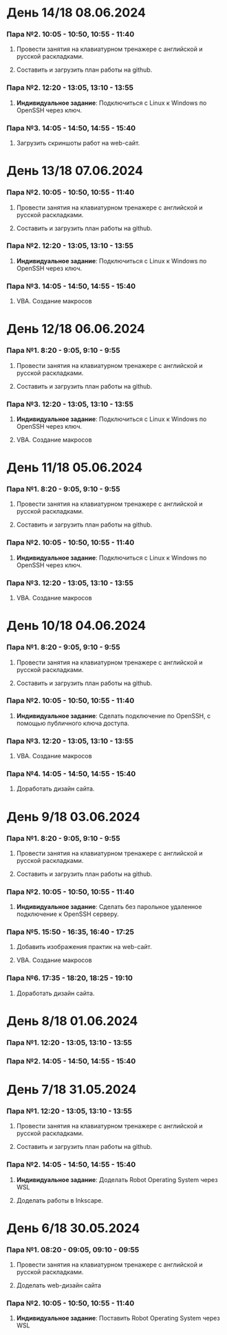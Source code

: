 # День 14/18 08.06.2024

### Пара №2. 10:05 - 10:50, 10:55 - 11:40
1. Провести занятия на клавиатурном тренажере с английской и русской раскладками. 

2. Составить и загрузить план работы на github.

### Пара №2. 12:20 - 13:05, 13:10 - 13:55
1. **Индивидуальное задание**: Подключиться с Linux к Windows по OpenSSH через ключ.

### Пара №3. 14:05 - 14:50, 14:55 - 15:40
1. Загрузить скриншоты работ на web-сайт.


# День 13/18 07.06.2024

### Пара №2. 10:05 - 10:50, 10:55 - 11:40
1. Провести занятия на клавиатурном тренажере с английской и русской раскладками. 

2. Составить и загрузить план работы на github.

### Пара №2. 12:20 - 13:05, 13:10 - 13:55
1. **Индивидуальное задание**: Подключиться с Linux к Windows по OpenSSH через ключ.

### Пара №3. 14:05 - 14:50, 14:55 - 15:40
1. VBA. Создание макросов


# День 12/18 06.06.2024

### Пара №1. 8:20 - 9:05, 9:10 - 9:55
1. Провести занятия на клавиатурном тренажере с английской и русской раскладками. 

2. Составить и загрузить план работы на github.

### Пара №3. 12:20 - 13:05, 13:10 - 13:55
1. **Индивидуальное задание**: Подключиться с Linux к Windows по OpenSSH через ключ.

2. VBA. Создание макросов


# День 11/18 05.06.2024

### Пара №1. 8:20 - 9:05, 9:10 - 9:55
1. Провести занятия на клавиатурном тренажере с английской и русской раскладками. 

2. Составить и загрузить план работы на github.

### Пара №2. 10:05 - 10:50, 10:55 - 11:40
1. **Индивидуальное задание**: Подключиться с Linux к Windows по OpenSSH через ключ.

### Пара №3. 12:20 - 13:05, 13:10 - 13:55
1. VBA. Создание макросов


# День 10/18 04.06.2024

### Пара №1. 8:20 - 9:05, 9:10 - 9:55
1. Провести занятия на клавиатурном тренажере с английской и русской раскладками. 

2. Составить и загрузить план работы на github.

### Пара №2. 10:05 - 10:50, 10:55 - 11:40
1. **Индивидуальное задание**: Сделать подключение по OpenSSH, с помощью публичного ключа доступа.

### Пара №3. 12:20 - 13:05, 13:10 - 13:55
1. VBA. Создание макросов

### Пара №4. 14:05 - 14:50, 14:55 - 15:40
1. Доработать дизайн сайта.


# День 9/18 03.06.2024

### Пара №1. 8:20 - 9:05, 9:10 - 9:55
1. Провести занятия на клавиатурном тренажере с английской и русской раскладками. 

2. Составить и загрузить план работы на github.

### Пара №2. 10:05 - 10:50, 10:55 - 11:40
1. **Индивидуальное задание**: Сделать без парольное удаленное подключение к OpenSSH серверу.

### Пара №5. 15:50 - 16:35, 16:40 - 17:25
1. Добавить изображения практик на web-сайт.

2. VBA. Создание макросов

### Пара №6. 17:35 - 18:20, 18:25 - 19:10
1. Доработать дизайн сайта.


# День 8/18 01.06.2024

### Пара №1. 12:20 - 13:05, 13:10 - 13:55

### Пара №2. 14:05 - 14:50, 14:55 - 15:40


# День 7/18 31.05.2024

### Пара №1. 12:20 - 13:05, 13:10 - 13:55
1. Провести занятия на клавиатурном тренажере с английской и русской раскладками. 

2. Составить и загрузить план работы на github.

### Пара №2. 14:05 - 14:50, 14:55 - 15:40
1. **Индивидуальное задание**: Доделать Robot Operating System через WSL

2. Доделать работы в Inkscape.


# День 6/18 30.05.2024

### Пара №1. 08:20 - 09:05, 09:10 - 09:55
1. Провести занятия на клавиатурном тренажере с английской и русской раскладками. 

2. Доделать web-дизайн сайта

### Пара №2. 10:05 - 10:50, 10:55 - 11:40
1. **Индивидуальное задание**: Поставить Robot Operating System через WSL
